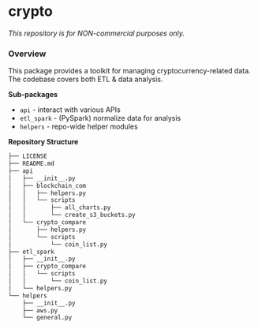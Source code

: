 # crypto

_This repository is for NON-commercial purposes only._

### Overview

This package provides a toolkit for managing cryptocurrency-related data. The codebase covers both ETL & data analysis.

__Sub-packages__
* `api` - interact with various APIs
* `etl_spark` - (PySpark) normalize data for analysis
* `helpers` - repo-wide helper modules 


__Repository Structure__
```bash
├── LICENSE
├── README.md
├── api
│   ├── __init__.py
│   ├── blockchain_com
│   │   ├── helpers.py
│   │   └── scripts
│   │       ├── all_charts.py
│   │       └── create_s3_buckets.py
│   └── crypto_compare
│       ├── helpers.py
│       └── scripts
│           └── coin_list.py
├── etl_spark
│   ├── __init__.py
│   ├── crypto_compare
│   │   └── scripts
│   │       └── coin_list.py
│   └── helpers.py
└── helpers
    ├── __init__.py
    ├── aws.py
    └── general.py
```

